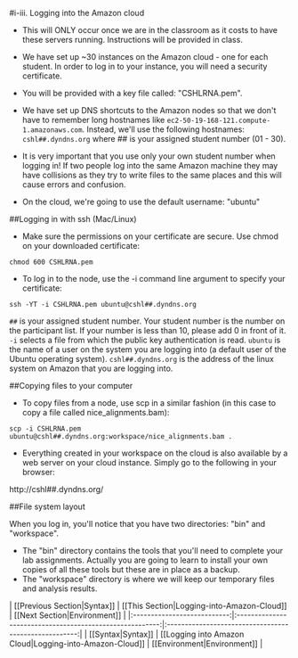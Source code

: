 #i-iii. Logging into the Amazon cloud

* This will ONLY occur once we are in the classroom as it costs to have these servers running. Instructions will be provided in class.
* We have set up ~30 instances on the Amazon cloud - one for each student. In order to log in to your instance, you will need a security certificate. 
 * You will be provided with a key file called: "CSHLRNA.pem". 

* We have set up DNS shortcuts to the Amazon nodes so that we don't have to remember long hostnames like `ec2-50-19-168-121.compute-1.amazonaws.com`. Instead, we'll use the following hostnames: `cshl##.dyndns.org` where ## is your assigned student number (01 - 30).

* It is very important that you use only your own student number when logging in!  If two people log into the same Amazon machine they may have collisions as they try to write files to the same places and this will cause errors and confusion.

* On the cloud, we're going to use the default username: "ubuntu"

##Logging in with ssh (Mac/Linux)

* Make sure the permissions on your certificate are secure. Use chmod on your downloaded certificate:

```
chmod 600 CSHLRNA.pem
```

* To log in to the node, use the -i command line argument to specify your certificate:

```
ssh -YT -i CSHLRNA.pem ubuntu@cshl##.dyndns.org
```

`##` is your assigned student number. Your student number is the number on the participant list. If your number is less than 10, please add 0 in front of it.  `-i` selects a file from which the public key authentication is read.  `ubuntu` is the name of a user on the system you are logging into (a default user of the Ubuntu operating system). `cshl##.dyndns.org` is the address of the linux system on Amazon that you are logging into.   

##Copying files to your computer

* To copy files from a node, use scp in a similar fashion (in this case to copy a file called nice_alignments.bam):

```
scp -i CSHLRNA.pem ubuntu@cshl##.dyndns.org:workspace/nice_alignments.bam .
```

* Everything created in your workspace on the cloud is also available by a web server on your cloud instance.  Simply go to the following in your browser:

http://cshl##.dyndns.org/

##File system layout

When you log in, you'll notice that you have two directories: "bin" and "workspace".

* The "bin" directory contains the tools that you'll need to complete your lab assignments. Actually you are going to learn to install your own copies of all these tools but these are in place as a backup.
* The "workspace" directory is where we will keep our temporary files and analysis results. 

| [[Previous Section|Syntax]] | [[This Section|Logging-into-Amazon-Cloud]]               | [[Next Section|Environment]]        |
|:---------------------------:|:--------------------------------------------------------:|:-----------------------------------------------------:|
| [[Syntax|Syntax]]           | [[Logging into Amazon Cloud|Logging-into-Amazon-Cloud]]  | [[Environment|Environment]]  |
